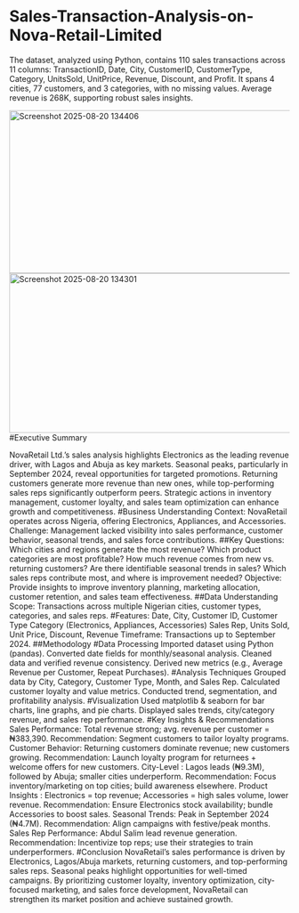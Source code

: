 # Sales-Transaction-Analysis-on-Nova-Retail-Limited
The dataset, analyzed using Python, contains 110 sales transactions across 11 columns: TransactionID, Date, City, CustomerID, CustomerType, Category, UnitsSold, UnitPrice, Revenue, Discount, and Profit. It spans 4 cities, 77 customers, and 3 categories, with no missing values. Average revenue is 268K, supporting robust sales insights.

<img width="569" height="293" alt="Screenshot 2025-08-20 134406" src="https://github.com/user-attachments/assets/4c936546-56f1-44e4-86da-de77968884d8" />
<img width="584" height="287" alt="Screenshot 2025-08-20 134301" src="https://github.com/user-attachments/assets/446089ba-28a0-4834-a174-d925e845ad4f" />
#Executive Summary

NovaRetail Ltd.’s sales analysis highlights Electronics as the leading revenue driver, with Lagos and Abuja as key markets. Seasonal peaks, particularly in September 2024, reveal opportunities for targeted promotions. Returning customers generate more revenue than new ones, while top-performing sales reps significantly outperform peers. Strategic actions in inventory management, customer loyalty, and sales team optimization can enhance growth and competitiveness.
#Business Understanding
Context: NovaRetail operates across Nigeria, offering Electronics, Appliances, and Accessories.
Challenge: Management lacked visibility into sales performance, customer behavior, seasonal trends, and sales force contributions.
##Key Questions:
Which cities and regions generate the most revenue?
Which product categories are most profitable?
How much revenue comes from new vs. returning customers?
Are there identifiable seasonal trends in sales?
Which sales reps contribute most, and where is improvement needed?
Objective: Provide insights to improve inventory planning, marketing allocation, customer retention, and sales team effectiveness.
##Data Understanding
Scope: Transactions across multiple Nigerian cities, customer types, categories, and sales reps.
#Features:
Date, City, Customer ID, Customer Type
Category (Electronics, Appliances, Accessories)
Sales Rep, Units Sold, Unit Price, Discount, Revenue
Timeframe: Transactions up to September 2024.
##Methodology
#Data Processing
Imported dataset using Python (pandas).
Converted date fields for monthly/seasonal analysis.
Cleaned data and verified revenue consistency.
Derived new metrics (e.g., Average Revenue per Customer, Repeat Purchases).
#Analysis Techniques
Grouped data by City, Category, Customer Type, Month, and Sales Rep.
Calculated customer loyalty and value metrics.
Conducted trend, segmentation, and profitability analysis.
#Visualization
Used matplotlib & seaborn for bar charts, line graphs, and pie charts.
Displayed sales trends, city/category revenue, and sales rep performance.
#Key Insights & Recommendations
Sales Performance: Total revenue strong; avg. revenue per customer = ₦383,390.
Recommendation: Segment customers to tailor loyalty programs.
Customer Behavior: Returning customers dominate revenue; new customers growing.
Recommendation: Launch loyalty program for returnees + welcome offers for new customers.
City-Level : Lagos leads (₦9.3M), followed by Abuja; smaller cities underperform.
Recommendation: Focus inventory/marketing on top cities; build awareness elsewhere.
Product Insights : Electronics = top revenue; Accessories = high sales volume, lower revenue.
Recommendation: Ensure Electronics stock availability; bundle Accessories to boost sales.
Seasonal Trends: Peak in September 2024 (₦4.7M).
Recommendation: Align campaigns with festive/peak months.
Sales Rep Performance: Abdul Salim lead revenue generation.
Recommendation: Incentivize top reps; use their strategies to train underperformers.
#Conclusion
NovaRetail’s sales performance is driven by Electronics, Lagos/Abuja markets, returning customers, and top-performing sales reps. Seasonal peaks highlight opportunities for well-timed campaigns. By prioritizing customer loyalty, inventory optimization, city-focused marketing, and sales force development, NovaRetail can strengthen its market position and achieve sustained growth.
